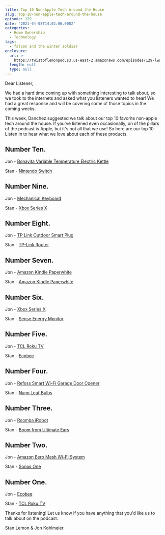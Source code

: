```yaml
---
title: Top 10 Non-Apple Tech Around the House
slug: top-10-non-apple-tech-around-the-house
episode: 129
date: '2021-04-08T14:02:06.000Z'
categories:
  - Home Ownership
  - Technology
tags:
  - falcon and the winter soldier
enclosure:
  url: >-
    https://twistoflemonpod.s3.us-east-2.amazonaws.com/episodes/129-lwatol-20210408.mp3
  length: null
  type: null
---
```


Dear Listener,

We had a hard time coming up with something interesting to talk about, so we took to the internets and asked what you listeners wanted to hear! We had a great response and will be covering some of those topics in the coming weeks.

This week, Danchez suggested we talk about our top 10 favorite non-apple tech around the house. If you've listened even occasionally, on of the pillars of the podcast is Apple, but it's not all that we use! So here are our top 10. Listen in to hear what we love about each of these products.

## Number Ten.

Jon - [Bonavita Variable Temperature Electric Kettle](https://amzn.to/2QbJuks)

Stan - [Nintendo Switch](https://amzn.to/3mvIyDs)

## Number Nine.

Jon - [Mechanical Keyboard](https://amzn.to/2PKhWTf)

Stan - [Xbox Series X](https://amzn.to/3sWazq9)

## Number Eight.

Jon - [TP Link Outdoor Smart Plug](https://amzn.to/2Q7JEZM)

Stan - [TP-Link Router](https://amzn.to/3fNuxQe)

## Number Seven.

Jon - [Amazon Kindle Paperwhite](https://amzn.to/3cY6Hzd)

Stan - [](https://amzn.to/3mvIyDs)[Amazon Kindle Paperwhite](https://amzn.to/3cY6Hzd)

## Number Six.

Jon - [](https://amzn.to/2QbJuks)[Xbox Series X](https://amzn.to/3sWazq9)

Stan - [Sense Energy Monitor](https://amzn.to/3dOVfFm)

## Number Five.

Jon - [TCL Roku TV](https://amzn.to/2RjDSVN)

Stan - [](https://amzn.to/3mvIyDs)[Ecobee](https://amzn.to/2PDvcct)

## Number Four.

Jon - [Refoss Smart Wi-Fi Garage Door Opener](https://amzn.to/3wGkrGE)

Stan - [Nano Leaf Bulbs](https://stanlemon.com/2021/02/21/nanoleaf-essentials/)

## Number Three.

Jon - [Roomba iRobot](https://amzn.to/2OuvsK0)

Stan - [Boom from Ultimate Ears](https://amzn.to/3uzN4DO)

## Number Two.

Jon - [Amazon Eero Mesh Wi-Fi System](https://amzn.to/3t1fAxR)

Stan - [Sonos One](https://amzn.to/3dKeq3g)

## Number One.

Jon - [](https://amzn.to/2QbJuks)[Ecobee](https://amzn.to/2PDvcct)

Stan - [TCL Roku TV](https://amzn.to/3fPvQOB)

Thanks for listening! Let us know if you have anything that you'd like us to talk about on the podcast.

Stan Lemon & Jon Kohlmeier

